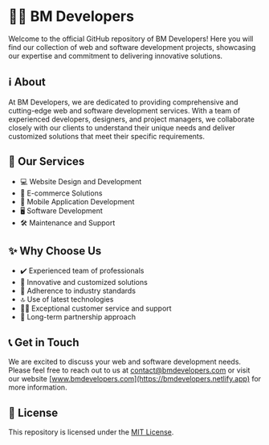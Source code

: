 # 👨‍💻 BM Developers

Welcome to the official GitHub repository of BM Developers! Here you will find our collection of web and software development projects, showcasing our expertise and commitment to delivering innovative solutions.

## ℹ️ About

At BM Developers, we are dedicated to providing comprehensive and cutting-edge web and software development services. With a team of experienced developers, designers, and project managers, we collaborate closely with our clients to understand their unique needs and deliver customized solutions that meet their specific requirements.

## 🚀 Our Services

- 💻 Website Design and Development
- 🛒 E-commerce Solutions
- 📱 Mobile Application Development
- 🖥️ Software Development
- 🛠️ Maintenance and Support

## ✨ Why Choose Us

- ✔️ Experienced team of professionals
- 🎯 Innovative and customized solutions
- 🌟 Adherence to industry standards
- 🔝 Use of latest technologies
- 💁‍♀️ Exceptional customer service and support
- 🤝 Long-term partnership approach

## 📞 Get in Touch

We are excited to discuss your web and software development needs. Please feel free to reach out to us at [contact@bmdevelopers.com](mailto:contact@bmdevelopers.com) or visit our website [www.bmdevelopers.com](https://bmdevelopers.netlify.app) for more information.

## 📝 License

This repository is licensed under the [MIT License](LICENSE).
